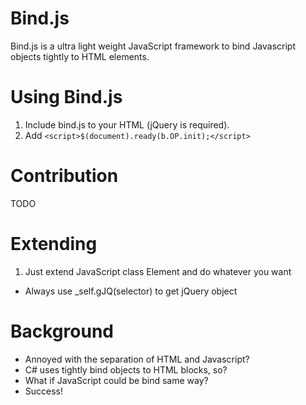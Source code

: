 # Bind.js

Bind.js is a ultra light weight JavaScript framework to bind Javascript objects tightly to HTML elements.

# Using Bind.js

1. Include bind.js to your HTML (jQuery is required).
2. Add ```<script>$(document).ready(b.OP.init);</script>```

# Contribution

TODO

# Extending

1. Just extend JavaScript class Element and do whatever you want
- Always use _self.gJQ(selector) to get jQuery object

# Background

- Annoyed with the separation of HTML and Javascript?
- C# uses tightly bind objects to HTML blocks, so?
- What if JavaScript could be bind same way?
- Success!
